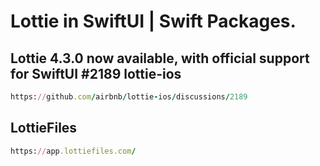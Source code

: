 Lottie in SwiftUI | Swift Packages.
================

Lottie 4.3.0 now available, with official support for SwiftUI #2189
lottie-ios
----------------
````ruby
https://github.com/airbnb/lottie-ios/discussions/2189
````

LottieFiles
----------------
````ruby
https://app.lottiefiles.com/
````
